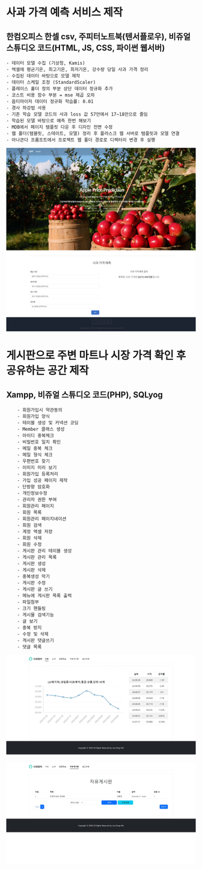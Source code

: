 # 사과 가격 예측 서비스 제작 
## 한컴오피스 한셀 csv, 주피터노트북(텐서플로우), 비쥬얼 스튜디오 코드(HTML, JS, CSS, 파이썬 웹서버)
    - 데이터 모델 수집 (기상청, Kamis)
    - 엑셀에 평균기온, 최고기온, 최저기온, 강수량 당일 사과 가격 정리
    - 수집된 데이터 바탕으로 모델 제작
    - 데이터 스케일 조정 (StandardScaler)
    - 플레이스 홀더 정의 부분 상단 데이터 정규화 추가 
    - 코스트 비용 함수 부분 = mse 제곱 오차
    - 옵티마이저 데이터 정규화 학습률: 0.01
    - 경사 하강법 사용
    - 기존 학습 모델 코드의 사과 loss 값 57만에서 17~18만으로 줄임
    - 학습된 모델 바탕으로 예측 한번 해보기
    - MDB에서 페이지 템플릿 다운 후 디자인 전면 수정
    - 웹 폴더(템블릿, 스테이트, 모델) 정리 후 플라스크 웹 서버로 템플릿과 모델 연결 
    - 아나콘다 프롬프트에서 프로젝트 웹 폴더 경로로 디렉터리 변경 후 실행
  
  ![alt text](<image/APP 메인 페이지.jpeg>)
   

# 게시판으로 주변 마트나 시장 가격 확인 후 공유하는 공간 제작
## Xampp, 비쥬얼 스튜디오 코드(PHP), SQLyog
        - 회원가입시 약관동의 
        - 회원가입 양식
        - 테이블 생성 및 커넥션 코딩
        - Member 클래스 생성
        - 아이디 중복체크
        - 비밀번호 일치 확인
        - 메일 중복 체크
        - 메일 형식 체크
        - 우편번호 찾기
        - 이미지 미리 보기
        - 회원가입 등록처리 
        - 가입 성공 페이지 제작
        - 단방향 암호화 
        - 개인정보수정
        - 관리자 권한 부여
        - 회원관리 페이지
        - 회원 목록
        - 회원관리 페이지네이션
        - 회원 검색
        - 계정 엑셀 저장
        - 회원 삭제
        - 회원 수정
        - 게시판 관리 테이블 생성
        - 게시판 관리 목록
        - 게시판 생성
        - 게시판 삭제
        - 중복생성 막기
        - 게시판 수정
        - 게시판 글 쓰기
        - 메뉴에 게시판 목록 출력
        - 파일첨부
        - 크기 핸들링
        - 게시물 검색기능
        - 글 보기
        - 중복 방지
        - 수정 및 삭제
        - 게시판 댓글쓰기
        - 댓글 목록
        
  ![alt text](<image/index page.jpeg>)


  ![alt text](<image/board page.jpeg>)
  
